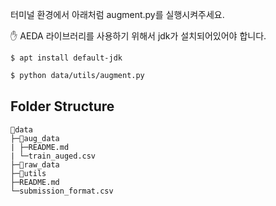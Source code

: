 터미널 환경에서 아래처럼 augment.py를 실행시켜주세요.

✋ AEDA 라이브러리를 사용하기 위해서 jdk가 설치되어있어야 합니다.
```
$ apt install default-jdk
```

```bash
$ python data/utils/augment.py
```


## Folder Structure
```
📁data
├─📁aug_data
| ├─README.md
| └─train_auged.csv
├─📁raw_data
├─📁utils
├─README.md
└─submission_format.csv

```
